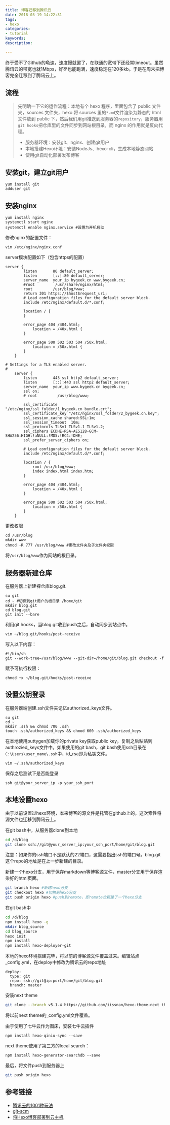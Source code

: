 ```yaml
---
title: 博客迁移到腾讯云
date: 2018-03-19 14:22:31
tags:
- hexo
categories:
- tutorial
keywords:
description:

---
```




终于受不了Github的龟速，速度慢就罢了，在联通的宽带下还经常timeout。虽然腾讯云的带宽也就1Mbps，好歹也能跑满，速度稳定在120多kb。于是在周末把博客完全迁移到了腾讯云上。



<!--more-->

## 流程

> 先明确一下它的运作流程：本地有个 hexo 程序，里面包含了 public 文件夹，sources 文件夹，hexo 将 sources 里的`*.md`文件渲染为静态的 html 文件放到 public 下，然后我们用git推送到服务器的`repository`，服务器用`git hooks`把仓库里的文件同步到网站根目录，而 nginx 的作用就是反向代理。
>
> - 服务器环境：安装git、nginx、创建git用户
> - 本地搭建Hexo环境：安装NodeJs、hexo-cli，生成本地静态网站
> - 使用git自动化部署发布博客

## 安装git，建立git用户

```shell
yum install git
adduser git
```

## 安装nginx

```shell
yum install nginx
systemctl start nginx
systemctl enable nginx.service #设置为开机启动
```

修改nginx的配置文件：

```shell	
vim /etc/nginx/nginx.conf
```

server模块配置如下（包含https的配置）

```shell
server {
        listen       80 default_server;
        listen       [::]:80 default_server;
        server_name  your_ip bygeek.cn www.bygeek.cn;
        #root         /usr/share/nginx/html;
        root         /usr/blog/www;
        return 301 https://$host$request_uri;
        # Load configuration files for the default server block.
        include /etc/nginx/default.d/*.conf;

        location / {
        }

        error_page 404 /404.html;
            location = /40x.html {
        }

        error_page 500 502 503 504 /50x.html;
            location = /50x.html {
        }
    }

# Settings for a TLS enabled server.
#
    server {
        listen       443 ssl http2 default_server;
        listen       [::]:443 ssl http2 default_server;
        server_name  your_ip www.bygeek.cn bygeek.cn;
        ssl on;
        # root         /usr/blog/www;

        ssl_certificate "/etc/nginx/ssl_folder/1_bygeek.cn_bundle.crt";
        ssl_certificate_key "/etc/nginx/ssl_folder/2_bygeek.cn.key";
        ssl_session_cache shared:SSL:1m;
        ssl_session_timeout  10m;
        ssl_protocols TLSv1 TLSv1.1 TLSv1.2;
        ssl_ciphers ECDHE-RSA-AES128-GCM-SHA256:HIGH:!aNULL:!MD5:!RC4:!DHE;
        ssl_prefer_server_ciphers on;

        # Load configuration files for the default server block.
        include /etc/nginx/default.d/*.conf;

        location / {
            root /usr/blog/www;
            index index.html index.htm;
        }

        error_page 404 /404.html;
            location = /40x.html {
        }

        error_page 500 502 503 504 /50x.html;
            location = /50x.html {
        }
    }
```

更改权限

```shell
cd /usr/blog
mkdir www
chmod -R 777 /usr/blog/www #更改文件夹及子文件夹权限
```

将`/usr/blog/www`作为网站的根目录。



## 服务器新建仓库

在服务器上新建裸仓库blog.git.

```shell
su git
cd ~ #切换到git用户的根目录 /home/git
mkdir blog.git
cd blog.git
git init --bare
```

利用git hooks，当blog.git收到push之后，自动同步到站点中。

```shell
vim ~/blog.git/hooks/post-receive
```

写入以下内容：

```shell
#!/bin/sh
git --work-tree=/usr/blog/www --git-dir=/home/git/blog.git checkout -f
```

赋予可执行权限：

```shell
chmod +x ~/blog.git/hooks/post-receive
```



## 设置公钥登录

在服务器端创建.ssh文件夹记忆authorized_keys文件。

```shell
su git
cd ~
mkdir .ssh && chmod 700 .ssh
touch .ssh/authorized_keys && chmod 600 .ssh/authorized_keys
```

在本地使用puttygen加载你的private key获取public key，复制之后粘贴到authrozied_keys文件中。如果使用的git bash，git bash使用ssh目录在`C:\Users\user_name\.ssh`中，id_rsa即为私钥文件。

```shell
vim ~/.ssh/authorized_keys
```

保存之后测试下是否能登录

```shell
ssh git@your_server_ip -p your_ssh_port
```



## 本地设置hexo

由于以前设置过hexo环境，本来博客的源文件是托管在github上的，这次索性将源文件也迁移到腾讯云上。

在git bash中，从服务器clone到本地

```bash
cd /d/blog
git clone ssh://git@your_server_ip:your_ssh_port/home/git/blog.git
```

注意：如果你的ssh端口不是默认的22端口，这需要指出ssh的端口号。blog.git 这个repo的地址是在上一步新建的目录。

新建一个hexo分支，用于保存markdown等博客源文件，master分支用于保存渲染好的html页面。

```bash
git branch hexo #新建hexo分支
git checkout hexo #切换到hexo分支
git push origin hexo #push到remote，即remote也新建了一个hexo分支
```

在git bash中

```bash
cd /d/blog
npm install hexo -g
mkdir blog_source
cd blog_source
hexo init
npm install
npm install hexo-deployer-git
```

本地的hexo环境搭建完毕，将以前的博客源文件覆盖过来。编辑站点_config.yml，在deploy中修改为腾讯云的repo地址

```
deploy:
  type: git
  repo: ssh://git@ip:port/home/git/blog.git
  branch: master
```

安装next theme

```bash
git clone --branch v5.1.4 https://github.com/iissnan/hexo-theme-next themes/next
```

将以前next theme的_config.yml文件覆盖。

由于使用了七牛云作为图床，安装七牛云插件

```shell
npm install hexo-qiniu-sync --save
```

next theme使用了第三方的local search：

```shell
npm install hexo-generator-searchdb --save
```



最后，将文件push到服务器上

```bash
git push origin hexo
```



## 参考链接

- [腾讯云的1001种玩法](https://cloud.tencent.com/developer/article/1004839)
- [git-scm](https://git-scm.com/book/en/v2/Git-on-the-Server-Setting-Up-the-Server)
- [将Hexo博客部署到云主机](https://blog.fundebug.com/2017/05/18/deploy-hexo-on-cloud/)





